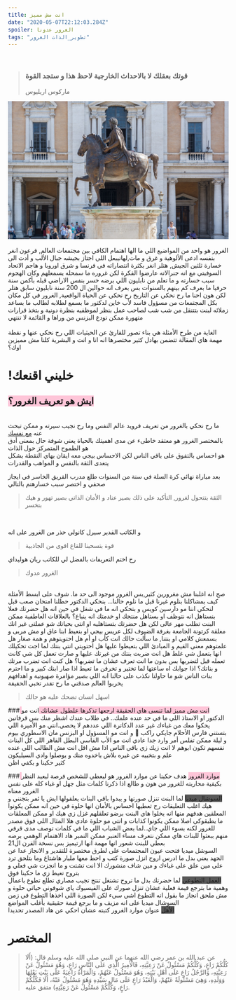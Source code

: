 ```yaml
---
title: انت مش مميز 
date: "2020-05-07T22:12:03.284Z"
spoiler: الغرور عدونا
tags: "تطوير_الذات الغرور"
---
```

<br>

> ### قوتك بعقلك لا بالاحداث الخارجية لاحظ هذا و ستجد القوة 
> ماركوس اريليوس

![marcus-aurelius](./marcus-aurelius-1265987_1920.jpg)

الغرور هو واحد من المواضيع اللي ما الها اهتمام الكافي بين مجتمعات العالم, فرعون انغر بنفسه ادعى الألوهية و غرق و مات,لهانيبعل اللي اجتاز بجيشه جبال الألب و أدت الى خسارة ثلثين الجيش, هتلر انغر بكثرة انتصاراته في فرنسا و شرق اوروبا و هاجم الاتحاد السوفيتي مع انه جنرالاته عارضوا الفكرة لكن غروره ما سمحله يسمعلهم وكان الهجوم سبب خسارته و ما تعلم من نابليون اللي برضه خسر بنفس الاراضي قبله بأكمن سنة حرفيا ما بعرف كم بينهم بالسنوات بس بعرف انه حوالين ال 200 سنة نابليون سابق هتلر<br>
لكن هون احنا ما رح نحكي عن التاريخ رح نحكي عن الحياة الواقعية, الغرور في كل مكان بكل المجتمعات من مسؤول فاسد لأب خاين لدكتور ما بسمع لطلابه لطالب ما بساعد زملائه لبنت بتتنقل من شب شب لصاحب عمل بنظر لموظفيه بنظرة دونية و بتخذ قرارات متهورة ممكن تودع البزنس من وراها و القائمة لا تنتهي
<br><br>
الغاية من طرح الأمثلة هي بناء تصور للقارئ عن الحيثيات اللي رح نحكي عنها و نقطة مهمة هاي المقالة تتضمن بهادل كثير مختصرها انه انا و انت و البشرية كلنا مش مميزين اوك؟
<br>
# !خليني اقنعك

## <span style="background-color: rgba(255, 168, 197, 0.65) "> ايش هو تعريف الغرور؟ </span>
<br>
ما رح نحكي بالغرور من تعريف فرويد عالم النفس وما رح نجيب سيرته و ممكن تبحث عنه
<a href="https://www.marefa.org/%D8%A7%D9%84%D9%87%D9%88_%D9%88%D8%A7%D9%84%D8%A3%D9%86%D8%A7_%D9%88%D8%A7%D9%84%D8%A3%D9%86%D8%A7_%D8%A7%D9%84%D8%B9%D9%84%D9%8A%D8%A7"> مع نفسك
</a>
<br>
بالمختصر الغرور هو معتقد خاطىء عن مدى اهميتك بالحياة يعني شوفة حال بمعنى أدق هو الطموح المتمركز حول الذات
<br>
هو احساس بالتفوق على باقي الناس لكن الاحساس بيجي معه ايقان بهاي النقطة بشكل يتعدى الثقة بالنفس و المواهب والقدرات
<br>

بعد مباراة نهائي كرة السلة في سنة من السنوات طلع مدرب الفريق الخاسر في ايجاز صحفي و اختصر سبب خسارهتم بالتالي

> الثقة بتتحول لغرور, التأكيد على ذلك بصير عناد و الأمان الذاتي بصير تهور و هيك بتخسر 
<br>

و الكاتب القدير سيرل كانولي حذر من الغرور على انه
>قوة بتسحبنا للقاع اقوى من الجاذبية

رح اختم التعريفات بالفضل لي للكاتب ريان هوليداي 
> الغرور عدوك 

<br>
صح انه اغلبنا مش مغرورين كثير,بس الغرور موجود الى حد ما. شوف على ابسط الأمثلة كيف بمشاكلنا بنلوم غيرنا قبل ما نلوم حالنا... بنحكي الدكتور حطلنا امتحان صعب قبل لنحكي اننا مو دارسين كويس و بتحكي انه ما في شغل في حين انه هل حضرتك فعلا بنستاهل انه نتوظف او بستاهل منتجك او خدمتك انه ينباع؟ بالعلاقات العاطفية ممكن البنت تطلب مهر عالي لكن هل حضرتك بتستاهليه او انتي بحياتك شو عملتي غير انك معلقة كرتونة الجامعة بغرفة الضيوف لكل عريس بيجي او بنعيط ابنا عاق او مش مربى و بسمعش كلامي او بنتنا, ما سألت حالك انت كأب او أم هل احتويتوهم و همة صغار هل علمتوهم معنى القيم و المبادئ اللي بتعيطوا عليها هل احتويتي انتي بنتك لما اجت تحكيلك انها بتعمل شي غلط هل انت ضربت بنتك من غيرتك عليها و صارت تعمل كل شي كانت تعمله قبل لتضربها بس بدون ما انت تعرف عشان ما تضربها؟ هل كنت انت تضرب مرتك و بناتك؟ اذا جوابك اه ساعتها لما تختير و تخرفن ما تعيط اذا صار ابنك كبير و ما احترم بنات الناس شو ما حاولنا نكذب على حالنا انه اللي بصير مؤامرة صهيونية و اهدافهم يخربوا العالم صدقني ما رح تقدر تخبي الحقيقة 

> اسهل انسان تضحك عليه هو حالك

###<span style="background-color: rgba(255, 168, 197, 0.65) ">  انت مش مميز لما تنسى هاي الحقيقة ارجعها تذكرها علطول عشانك </span>
انت مو الدكتور او الاستاذ اللي ما في حد عنده علمك.. في طلاب عندك اشطر منك بس قرفانين يحكوا معك من غباءك غير عدد الدكاترة اللي عددهم لا يحصى.انتي مو الأميرة اللي بتستني فارس الأحلام جايكي راكب 🦄 و انت مو المسؤول او البزنس مان الاسطوري بيوم و ليلة ممكن تفلس أمر وارد جدا عادي انت مو الأب القاسي البطل القاهر اللي كل البنات نفسهم تكون ابوهم لا انت زيك زي باقي الناس اذا مش اقل انت مش الطالب اللي عنده علم و بتخبيه عن غيره بلاش ياخدوه منك و يوصلوا وادي السيليكون
<br>
كثير حكينا و بكفي اظن

###<span style="background-color: rgba(255, 168, 197, 0.65) "> موارد الغرور</span>
هدف حكينا عن موارد الغرور هو ليعطي للشخص فرصة ليعيد النظر بكيفية محاربته للغرور من هون و طالع اذا ذكرنا كلمات مثل جهل او غباء كله على نفس الغرور معناه<br>
<span style="background-color: rgba(0,0,0, 0.65) "> السوشال ميديا</span>
لما البنت تنزل صورتها و يبدوا باقي البنات يعلقولها ايش يا ئمر بتجنني و هيك اغلب التعليقات رح تعطيها احساس بالأمان انها حلوة في حين انه ممكن يكونوا المعلقين هدفهم منها انه يخلوا هاي البنت برضو تعلقلهم غزل زي هيك او ممكن المعلقات ما يطيقوكي اصلا ممكن يكونوا كذابات و انتي مو حلوة عادي
هلا المثال اللي فوق مصدر للغرور لكنه بسوء اللي جاي..لما بعض الشباب اللي ما في كلمات توصف مدى قرفي منهم ببعثوا للبنات هاي ممكن نتعرف مساء العنبر ممكن النمبر هاد الاهتمام الوهمي برضه بعطي للبنت شعور انها مهمة انها ارتيميز بس نسخة القرن ال21<br>
السوشل ميديا فتحت عيون المجتمعات على لطرق مختصرة للتقدير و الانجاز عدا عن الجهد يعني بدل ما ادرس اروح انزل صورة كتب و احط معها مليار هاشتاغ وما بتلحق ترد على مين علق على غباءك و مين شاف منشورك الا انت تشتت و ما انجزت شي فعلي و بتروح تعيط زي ما حكينا فوق<br>
<span style="background-color: rgba(0,0,0, 0.65) "> العمل التطوعي</span>
لما حضرتك بدل ما تروح تشتغل تنتج تجيب مصاري تطلع تطوع باعمال وهمية ما بترجع قيمة فعلية عشان تنزل  صورك على الفيسبوك ياي شوفوني حياتي حلوة و مش ملحق انجاز ما بقول انه التطوع اشي سيء لكن الصورة اللي اخذها التطوع في زمن السوشال ميديا على انه مزيف و ما برجع قيمة حقيقية بأغلب المواضع<br>
<span style="background-color: rgba(0,0,0, 0.65) "> الأهل</span>
عنوان موارد الغرور كتبته عشان احكي عن هاد المصدر تحديدا 

# المختصر
> عن عبد الله بن عمر رضي الله عنهما عن النبي صلى الله عليه وسلم قال: (أَلَا كُلُّكُمْ رَاعٍ، وَكُلُّكُمْ مَسْئُولٌ عَنْ رَعِيَّتِهِ، فَالْأَمِيرُ الَّذِي عَلَى النَّاسِ رَاعٍ، وَهُوَ مَسْئُولٌ عَنْ رَعِيَّتِهِ، وَالرَّجُلُ رَاعٍ عَلَى أَهْلِ بَيْتِهِ، وَهُوَ مَسْئُولٌ عَنْهُمْ، وَالْمَرْأَةُ رَاعِيَةٌ عَلَى بَيْتِ بَعْلِهَا وَوَلَدِهِ، وَهِيَ مَسْئُولَةٌ عَنْهُمْ، وَالْعَبْدُ رَاعٍ عَلَى مَالِ سَيِّدِهِ وَهُوَ مَسْئُولٌ عَنْهُ، أَلَا فَكُلُّكُمْ رَاعٍ، وَكُلُّكُمْ مَسْئُولٌ عَنْ رَعِيَّتِهِ) متفق عليه.
